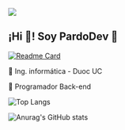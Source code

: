  ![](https://komarev.com/ghpvc/?username=PardoDev78&color=blueviolet&style=for-the-badge) 
 ## ¡Hi 👋! Soy PardoDev 👾
[![Readme Card](https://github-readme-stats.vercel.app/api/pin/?username=anuraghazra&repo=github-readme-stats&theme=dracula)](https://github.com/anuraghazra/github-readme-stats)


🔵 Ing. informática - Duoc UC

🔵 Programador Back-end



![Top Langs](https://github-readme-stats.vercel.app/api/top-langs/?username=PardoDev78&theme=radical) 

![Anurag's GitHub stats](https://github-readme-stats.vercel.app/api?username=PardoDev78&show_icons=true&theme=radical) 
